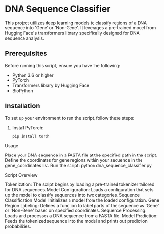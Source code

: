 # DNA Sequence Classifier

This project utilizes deep learning models to classify regions of a DNA sequence into 'Gene' or 'Non-Gene'. It leverages a pre-trained model from Hugging Face's transformers library specifically designed for DNA sequence analysis.

## Prerequisites

Before running this script, ensure you have the following:
- Python 3.6 or higher
- PyTorch
- Transformers library by Hugging Face
- BioPython

## Installation

To set up your environment to run the script, follow these steps:

1. Install PyTorch:
   ```bash
   pip install torch

Usage

Place your DNA sequence in a FASTA file at the specified path in the script.
Define the coordinates for gene regions within your sequence in the gene_coordinates list.
Run the script:
python dna_sequence_classifier.py

Script Overview

Tokenization: The script begins by loading a pre-trained tokenizer tailored for DNA sequences.
Model Configuration: Loads a configuration that sets up the model to classify sequences into two categories.
Sequence Classification Model: Initializes a model from the loaded configuration.
Gene Region Labeling: Defines a function to label parts of the sequence as 'Gene' or 'Non-Gene' based on specified coordinates.
Sequence Processing: Loads and processes a DNA sequence from a FASTA file.
Model Prediction: Feeds the tokenized sequence into the model and prints out prediction probabilities.
